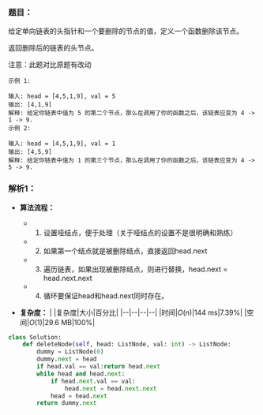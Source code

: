 ### 题目：
给定单向链表的头指针和一个要删除的节点的值，定义一个函数删除该节点。

返回删除后的链表的头节点。

注意：此题对比原题有改动
```
示例 1:

输入: head = [4,5,1,9], val = 5
输出: [4,1,9]
解释: 给定你链表中值为 5 的第二个节点，那么在调用了你的函数之后，该链表应变为 4 -> 1 -> 9.
示例 2:

输入: head = [4,5,1,9], val = 1
输出: [4,5,9]
解释: 给定你链表中值为 1 的第三个节点，那么在调用了你的函数之后，该链表应变为 4 -> 5 -> 9.
```

### 解析1：
* **算法流程：**
  * 1. 设置哑结点，便于处理（关于哑结点的设置不是很明确和熟练）
  * 2. 如果第一个结点就是被删除结点，直接返回head.next
  * 3. 遍历链表，如果出现被删除结点，则进行替换，head.next = head.next.next
  * 4. 循环要保证head和head.next同时存在。

* **复杂度：**
|  |复杂度|大小|百分比|
|--|--|--|--|
|时间|$O(n)$|144 ms|7.39%|
|空间|$O(1)$|29.6 MB|100%|

```python
class Solution:
    def deleteNode(self, head: ListNode, val: int) -> ListNode:
        dummy = ListNode(0)
        dummy.next = head
        if head.val == val:return head.next
        while head and head.next:
            if head.next.val == val:
                head.next = head.next.next
            head = head.next
        return dummy.next
```